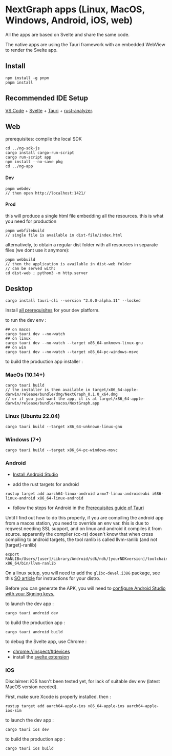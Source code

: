 # NextGraph apps (Linux, MacOS, Windows, Android, iOS, web)

All the apps are based on Svelte and share the same code.

The native apps are using the Tauri framework with an embedded WebView to render the Svelte app.

## Install

```
npm install -g pnpm
pnpm install
```

## Recommended IDE Setup

[VS Code](https://code.visualstudio.com/) + [Svelte](https://marketplace.visualstudio.com/items?itemName=svelte.svelte-vscode) + [Tauri](https://marketplace.visualstudio.com/items?itemName=tauri-apps.tauri-vscode) + [rust-analyzer](https://marketplace.visualstudio.com/items?itemName=rust-lang.rust-analyzer).

## Web

prerequisites: compile the local SDK

```
cd ../ng-sdk-js
cargo install cargo-run-script
cargo run-script app
npm install --no-save pkg
cd ../ng-app
```

#### Dev

```
pnpm webdev
// then open http://localhost:1421/
```

#### Prod

this will produce a single html file embedding all the resources. this is what you need for production

```
pnpm webfilebuild
// single file is available in dist-file/index.html

```

alternatively, to obtain a regular dist folder with all resources in separate files (we dont use it anymore):

```
pnpm webbuild
// then the application is available in dist-web folder
// can be served with:
cd dist-web ; python3 -m http.server
```

## Desktop

```
cargo install tauri-cli --version "2.0.0-alpha.11" --locked
```

Install [all prerequisites](https://v2.tauri.app/start/prerequisites/) for your dev platform.

to run the dev env :

```
## on macos
cargo tauri dev --no-watch
## on linux
cargo tauri dev --no-watch --target x86_64-unknown-linux-gnu
## on win
cargo tauri dev --no-watch --target x86_64-pc-windows-msvc
```

to build the production app installer :

### MacOs (10.14+)

```
cargo tauri build
// the installer is then available in target/x86_64-apple-darwin/release/bundle/dmg/NextGraph_0.1.0_x64.dmg
// or if you just want the app, it is at target/x86_64-apple-darwin/release/bundle/macos/NextGraph.app
```

### Linux (Ubuntu 22.04)

```
cargo tauri build --target x86_64-unknown-linux-gnu
```

### Windows (7+)

```
cargo tauri build --target x86_64-pc-windows-msvc
```

### Android

-   [Install Android Studio](https://developer.android.com/studio)

-   add the rust targets for android

```
rustup target add aarch64-linux-android armv7-linux-androideabi i686-linux-android x86_64-linux-android
```

-   follow the steps for Android in the [Prerequisites guide of Tauri](https://v2.tauri.app/start/prerequisites/#configure-for-mobile-targets)

Until I find out how to do this properly, if you are compiling the android app from a macos station, you need to override an env var. this is due to reqwest needing SSL support, and on linux and android it compiles it from source. apparently the compiler (cc-rs) doesn't know that when cross compiling to android targets, the tool ranlib is called llvm-ranlib (and not [target]-ranlib)

```
export RANLIB=/Users/[user]/Library/Android/sdk/ndk/[yourNDKversion]/toolchains/llvm/prebuilt/darwin-x86_64/bin/llvm-ranlib
```

On a linux setup, you will need to add the `glibc-devel.i386` package, see this [SO article](https://stackoverflow.com/questions/7412548/error-gnu-stubs-32-h-no-such-file-or-directory-while-compiling-nachos-source) for instructions for your distro.

Before you can generate the APK, you will need to [configure Android Studio with your Signing keys.](https://web.archive.org/web/20240222072319/https://next--tauri.netlify.app/next/guides/distribution/sign-android/)

to launch the dev app :

```
cargo tauri android dev
```

to build the production app :

```
cargo tauri android build
```

to debug the Svelte app, use Chrome :

-   [chrome://inspect/#devices](chrome://inspect/#devices)
-   install the [svelte extension](https://chrome.google.com/webstore/detail/svelte-devtools/ckolcbmkjpjmangdbmnkpjigpkddpogn)

### iOS

Disclaimer: iOS hasn't been tested yet, for lack of suitable dev env (latest MacOS version needed).

First, make sure Xcode is properly installed. then :

```
rustup target add aarch64-apple-ios x86_64-apple-ios aarch64-apple-ios-sim
```

to launch the dev app :

```
cargo tauri ios dev
```

to build the production app :

```
cargo tauri ios build
```
